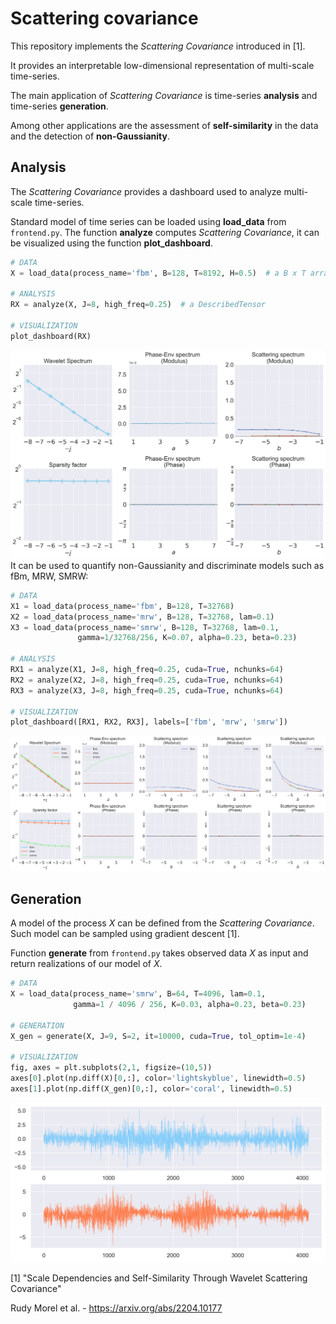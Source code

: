 # Scattering covariance

This repository implements the *Scattering Covariance* introduced in [1].

It provides an interpretable low-dimensional representation of multi-scale time-series. 

The main application of *Scattering Covariance* is time-series **analysis** and time-series **generation**. 

Among other applications are the assessment of **self-similarity** in the data and the detection of **non-Gaussianity**. 

## Analysis

The *Scattering Covariance* provides a dashboard used to analyze multi-scale time-series.

Standard model of time series can be loaded using **load_data** from `frontend.py`. The function **analyze** computes *Scattering Covariance*, it can be visualized using the function **plot_dashboard**. 

```python
# DATA
X = load_data(process_name='fbm', B=128, T=8192, H=0.5)  # a B x T array

# ANALYSIS
RX = analyze(X, J=8, high_freq=0.25)  # a DescribedTensor

# VISUALIZATION
plot_dashboard(RX)
```

![alt text](illustration/fbm_dashboard.png "Reconstructions from Categorical VAE")It can be used to quantify non-Gaussianity and discriminate models such as fBm, MRW, SMRW:

```python
# DATA
X1 = load_data(process_name='fbm', B=128, T=32768)
X2 = load_data(process_name='mrw', B=128, T=32768, lam=0.1)
X3 = load_data(process_name='smrw', B=128, T=32768, lam=0.1,
               gamma=1/32768/256, K=0.07, alpha=0.23, beta=0.23)

# ANALYSIS
RX1 = analyze(X1, J=8, high_freq=0.25, cuda=True, nchunks=64)
RX2 = analyze(X2, J=8, high_freq=0.25, cuda=True, nchunks=64)
RX3 = analyze(X3, J=8, high_freq=0.25, cuda=True, nchunks=64)

# VISUALIZATION
plot_dashboard([RX1, RX2, RX3], labels=['fbm', 'mrw', 'smrw'])
```

![alt text](illustration/dashboard_fbm_mrw_smrw.png "Samples from Bernoulli VAE")

## Generation

A model of the process $X$ can be defined from the *Scattering Covariance*. Such model can be sampled using gradient descent [1].

Function **generate** from `frontend.py` takes observed data $X$ as input and return realizations of our model of $X$. 

```python
# DATA
X = load_data(process_name='smrw', B=64, T=4096, lam=0.1, 
              gamma=1 / 4096 / 256, K=0.03, alpha=0.23, beta=0.23)

# GENERATION
X_gen = generate(X, J=9, S=2, it=10000, cuda=True, tol_optim=1e-4)

# VISUALIZATION
fig, axes = plt.subplots(2,1, figsize=(10,5))
axes[0].plot(np.diff(X)[0,:], color='lightskyblue', linewidth=0.5)
axes[1].plot(np.diff(X_gen)[0,:], color='coral', linewidth=0.5)
```

![alt text](illustration/generation.png "Samples from Bernoulli VAE")

[1] "Scale Dependencies and Self-Similarity Through Wavelet Scattering Covariance"

Rudy Morel et al. - https://arxiv.org/abs/2204.10177
